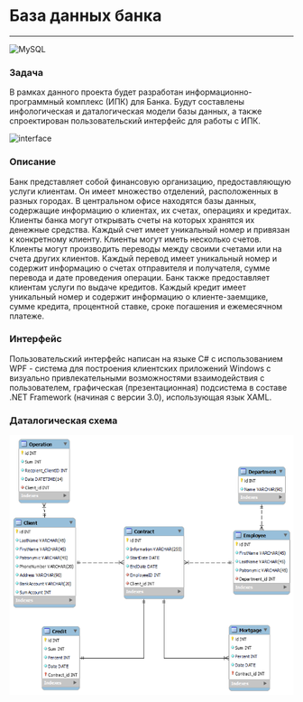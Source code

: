 # База данных банка 
---
![MySQL](https://img.shields.io/badge/mysql-%2300f.svg?style=for-the-badge&logo=mysql&logoColor=white)

### Задача
В рамках данного проекта будет разработан информационно-программный комплекс (ИПК) для Банка. Будут составлены инфологическая и даталогическая модели базы данных, а также спроектирован пользовательский интерфейс для работы с ИПК.

<img src="assets/interface.png" width="1920" height="460" alt="interface"/>

### Описание
Банк представляет собой финансовую организацию, предоставляющую услуги клиентам. Он имеет множество отделений, расположенных в разных городах. В центральном офисе находятся базы данных, содержащие информацию о клиентах, их счетах, операциях и кредитах.
Клиенты банка могут открывать счеты на которых хранятся их денежные средства. Каждый счет имеет уникальный номер и привязан к конкретному клиенту. Клиенты могут иметь несколько счетов.
Клиенты могут производить переводы между своими счетами или на счета других клиентов. Каждый перевод имеет уникальный номер и содержит информацию о счетах отправителя и получателя, сумме перевода и дате проведения операции.
Банк также предоставляет клиентам услуги по выдаче кредитов. Каждый кредит имеет уникальный номер и содержит информацию о клиенте-заемщике, сумме кредита, процентной ставке, сроке погашения и ежемесячном платеже.

### Интерфейс
Пользовательский интерфейс написан на языке C# с использованием WPF - система для построения клиентских приложений Windows с визуально привлекательными возможностями взаимодействия с пользователем, графическая (презентационная) подсистема в составе .NET Framework (начиная с версии 3.0), использующая язык XAML.

### Даталогическая схема

<img src="preview/photoModel.png" width="1920" height="460" alt="photoModel"/>
